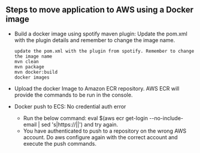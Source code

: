 ## Steps to move application to AWS using a Docker image
* Build a docker image using spotify maven plugin: Update the pom.xml with the plugin details and remember to change the image name.

  ```
  update the pom.xml with the plugin from spotify. Remember to change the image name
  mvn clean
  mvn package
  mvn docker:build
  docker images
  ```
* Upload the docker Image to Amazon ECR repository. AWS ECR will provide the commands to be run in the console.
* Docker push to ECS: No credential auth error
  * Run the below command: eval $(aws ecr get-login --no-include-email | sed 's|https://||') and try again.
  * You have authenticated to push to a repository on the wrong AWS account. Do aws configure again with the correct account and execute the push commands.
